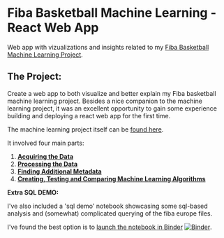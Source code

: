 # Fiba Basketball Machine Learning - React Web App
Web app with vizualizations and insights related to my [Fiba Basketball Machine Learning Project](https://github.com/insho/fiba-europe-basketball-project).


## The Project:

Create a web app to both visualize and better explain my Fiba basketball machine learning project. Besides a nice companion to the machine learning project, it was an excellent opportunity to gain some experience building and deploying a react web app for the first time.

The machine learning project itself can be [found here](https://github.com/insho/fiba-europe-basketball-project). 

It involved four main parts:

1. **[Acquiring the Data](https://github.com/insho/fiba-europe-basketball-project/blob/master/fiba_part1_acquiring_data.ipynb)**
2. **[Processing the Data](https://github.com/insho/fiba-europe-basketball-project/blob/master/fiba_part2_process_data.ipynb)**
3. **[Finding Additional Metadata](https://github.com/insho/fiba-europe-basketball-project/blob/master/fiba_part3_finding_additional_metadata.ipynb)**
4. **[Creating, Testing and Comparing Machine Learning Algorithms](https://github.com/insho/fiba-europe-basketball-project/blob/master/fiba_part4_making_algs.ipynb)**


**Extra SQL DEMO:** 

I've also included a 'sql demo' notebook showcasing some sql-based analysis and (somewhat) complicated querying of the fiba europe files. 

I've found the best option is to [launch the notebook in Binder](https://mybinder.org/v2/gh/insho/fiba-europe-basketball-project/master?filepath=fiba_europe_sql_demo.ipynb) [![Binder](https://mybinder.org/badge_logo.svg)](https://mybinder.org/v2/gh/insho/fiba-europe-basketball-project/master?filepath=fiba_europe_sql_demo.ipynb). 


